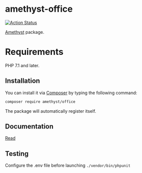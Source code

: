 # amethyst-office

[![Action Status](https://github.com/amethyst-php/office/workflows/test/badge.svg)](https://github.com/amethyst-php/office/actions)

[Amethyst](https://github.com/amethyst-php/amethyst) package.

# Requirements

PHP 7.1 and later.

## Installation

You can install it via [Composer](https://getcomposer.org/) by typing the following command:

```bash
composer require amethyst/office
```

The package will automatically register itself.

## Documentation

[Read](docs/index.md)

## Testing

Configure the .env file before launching `./vendor/bin/phpunit`
